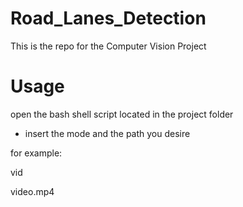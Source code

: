 # Road_Lanes_Detection

This is the repo for the Computer Vision Project

# Usage

open the bash shell script located in the project folder
- insert the mode and the path you desire

for example: 

vid

video.mp4
